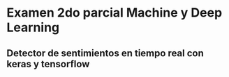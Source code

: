 # Examen 2do parcial Machine y Deep Learning 
## Detector de sentimientos en tiempo real con keras y tensorflow
